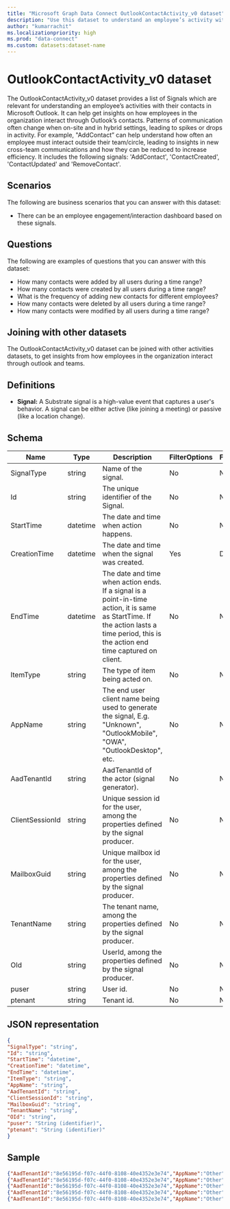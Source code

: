 ```yaml
---
title: "Microsoft Graph Data Connect OutlookContactActivity_v0 dataset"
description: "Use this dataset to understand an employee’s activity with their contacts in Microsoft Outlooks."
author: "kumarrachit"
ms.localizationpriority: high
ms.prod: "data-connect"
ms.custom: datasets:dataset-name
---
```


# OutlookContactActivity_v0 dataset

The OutlookContactActivity_v0 dataset provides a list of Signals which are relevant for understanding an employee’s activities with their contacts in Microsoft Outlook. It can help get insights on how employees in the organization interact through Outlook’s contacts. Patterns of communication often change when on-site and in hybrid settings, leading to spikes or drops in activity. For example, "AddContact” can help understand how often an employee must interact outside their team/circle, leading to insights in new cross-team communications and how they can be reduced to increase efficiency. It includes the following signals: 'AddContact', 'ContactCreated', 'ContactUpdated' and 'RemoveContact'.

## Scenarios

The following are business scenarios that you can answer with this dataset:

- There can be an employee engagement/interaction dashboard based on these signals. 

## Questions

The following are examples of questions that you can answer with this dataset:

- How many contacts were added by all users during a time range? 
- How many contacts were created by all users during a time range? 
- What is the frequency of adding new contacts for different employees? 
- How many contacts were deleted by all users during a time range? 
- How many contacts were modified by all users during a time range? 

## Joining with other datasets

The OutlookContactActivity_v0 dataset can be joined with other activities datasets, to get insights from how employees in the organization interact through outlook and teams. 

## Definitions

- **Signal:**  A Substrate signal is a high-value event that captures a user's behavior. A signal can be either active (like joining a meeting) or passive (like a location change).


## Schema

| Name  | Type  |  Description  |  FilterOptions  |  FilterType  |
| ----------- | ----------- | ----------- | ----------- | ----------- |
| SignalType | string | Name of the signal. | No | None |
| Id | string | The unique identifier of the Signal. | No | None |
| StartTime | datetime | The date and time when action happens. | No | None |
| CreationTime | datetime | The date and time when the signal was created. | Yes | Date |
| EndTime | datetime | The date and time when action ends. If a signal is a point-in-time action, it is same as StartTime. If the action lasts a time period, this is the action end time captured on client. | No | None|
| ItemType | string | The type of item being acted on. | No | None |
| AppName | string | The end user client name being used to generate the signal, E.g. "Unknown", "OutlookMobile", "OWA", "OutlookDesktop", etc. | No | None |
| AadTenantId | string | AadTenantId of the actor (signal generator). | No | None |
| ClientSessionId | string | Unique session id for the user, among the properties defined by the signal producer. | No | None |
| MailboxGuid | string | Unique mailbox id for the user, among the properties defined by the signal producer. | No | None |
| TenantName | string | The tenant name, among the properties defined by the signal producer. | No | None|
| OId | string | UserId, among the properties defined by the signal producer. | No | None |
| puser | string | User id. | No  | None |
| ptenant | string |  Tenant id. | No | None |

## JSON representation

```json
{
"SignalType": "string", 
"Id": "string", 
"StartTime": "datetime", 
"CreationTime": "datetime", 
"EndTime": "datetime", 
"ItemType": "string", 
"AppName": "string", 
"AadTenantId": "string", 
"ClientSessionId": "string",  
"MailboxGuid": "string",  
"TenantName": "string",  
"OId": "string", 
"puser": "String (identifier)", 
"ptenant": "String (identifier)"
}
```

## Sample

```json
{"AadTenantId":"8e56195d-f07c-44f0-8108-40e4352e3e74","AppName":"Other","CreationTime":"2023-07-17T18:18:03Z","ClientSessionId":"6e3e17f0-c800-44aa-a78f-3b0fe89795ff","ItemType":"Message","MailboxGuid":"2a97d8eb-fcc5-4645-a4ad-d163490b2edb","OId":"e530bf91-e844-4369-a808-e0d12b1008cd","TenantName":"euclidtest21.onmicrosoft.com","EndTime":"2023-07-17T18:18:03Z","Id":"AAMkADJhOTdkOGViLWZjYzUtNDY0NS1hNGFkLWQxNjM0OTBiMmVkYgBGAAAAAABfknVfDfJURqxOuHBzEhFGBwCa8HKSWYdiSZsHkjRYM1qIAAAAAAEwAACa8HKSWYdiSZsHkjRYM1qIAARYVWTNAAA=","SignalType":"ContactCreated","StartTime":"2023-07-17T18:18:03Z","ptenant":"8e56195d-f07c-44f0-8108-40e4352e3e74","puser":"e530bf91-e844-4369-a808-e0d12b1008cd"} 
{"AadTenantId":"8e56195d-f07c-44f0-8108-40e4352e3e74","AppName":"Other","CreationTime":"2023-07-17T18:18:40Z","ClientSessionId":"9bfd424b-1373-42b0-a9cc-a28efca77fc6","MailboxGuid":"2a97d8eb-fcc5-4645-a4ad-d163490b2edb","OId":"e530bf91-e844-4369-a808-e0d12b1008cd","TenantName":"euclidtest21.onmicrosoft.com","EndTime":"2023-07-17T18:18:40Z","Id":"AAMkADJhOTdkOGViLWZjYzUtNDY0NS1hNGFkLWQxNjM0OTBiMmVkYgBGAAAAAABfknVfDfJURqxOuHBzEhFGBwCa8HKSWYdiSZsHkjRYM1qIAAAAAAEwAACa8HKSWYdiSZsHkjRYM1qIAARYVWTPAAA=","SignalType":"ContactCreated","StartTime":"2023-07-17T18:18:40Z","ptenant":"8e56195d-f07c-44f0-8108-40e4352e3e74","puser":"e530bf91-e844-4369-a808-e0d12b1008cd"} 
{"AadTenantId":"8e56195d-f07c-44f0-8108-40e4352e3e74","AppName":"Other","CreationTime":"2023-07-17T18:18:04Z","ClientSessionId":"6e3e17f0-c800-44aa-a78f-3b0fe89795ff","MailboxGuid":"2a97d8eb-fcc5-4645-a4ad-d163490b2edb","OId":"e530bf91-e844-4369-a808-e0d12b1008cd","TenantName":"euclidtest21.onmicrosoft.com","EndTime":"2023-07-17T18:18:04Z","Id":"AAMkADJhOTdkOGViLWZjYzUtNDY0NS1hNGFkLWQxNjM0OTBiMmVkYgBGAAAAAABfknVfDfJURqxOuHBzEhFGBwCa8HKSWYdiSZsHkjRYM1qIAAAAAAEwAACa8HKSWYdiSZsHkjRYM1qIAARYVWTOAAA=","SignalType":"ContactUpdated","StartTime":"2023-07-17T18:18:04Z","ptenant":"8e56195d-f07c-44f0-8108-40e4352e3e74","puser":"e530bf91-e844-4369-a808-e0d12b1008cd"} 
{"AadTenantId":"8e56195d-f07c-44f0-8108-40e4352e3e74","AppName":"Other","CreationTime":"2023-07-17T18:18:41Z","ClientSessionId":"6e3e17f0-c800-44aa-a78f-3b0fe89795ff","MailboxGuid":"2a97d8eb-fcc5-4645-a4ad-d163490b2edb","OId":"e530bf91-e844-4369-a808-e0d12b1008cd","TenantName":"euclidtest21.onmicrosoft.com","EndTime":"2023-07-17T18:18:41Z","Id":"AAMkADJhOTdkOGViLWZjYzUtNDY0NS1hNGFkLWQxNjM0OTBiMmVkYgBGAAAAAABfknVfDfJURqxOuHBzEhFGBwCa8HKSWYdiSZsHkjRYM1qIAAAAAAEwAACa8HKSWYdiSZsHkjRYM1qIAARYVWTQAAA=","SignalType":"ContactUpdated","StartTime":"2023-07-17T18:18:41Z","ptenant":"8e56195d-f07c-44f0-8108-40e4352e3e74","puser":"e530bf91-e844-4369-a808-e0d12b1008cd"} 
{"AadTenantId":"8e56195d-f07c-44f0-8108-40e4352e3e74","AppName":"Other","CreationTime":"2023-07-17T18:18:42Z","ClientSessionId":"6e3e17f0-c800-44aa-a78f-3b0fe89795ff","MailboxGuid":"2a97d8eb-fcc5-4645-a4ad-d163490b2edb","OId":"e530bf91-e844-4369-a808-e0d12b1008cd","TenantName":"euclidtest21.onmicrosoft.com","EndTime":"2023-07-17T18:18:41Z","Id":"AAMkADJhOTdkOGViLWZjYzUtNDY0NS1hNGFkLWQxNjM0OTBiMmVkYgBGAAAAAABfknVfDfJURqxOuHBzEhFGBwCa8HKSWYdiSZsHkjRYM1qIAAAAAAEwAACa8HKSWYdiSZsHkjRYM1qIAARYVYTQAAA=","SignalType":"ContactUpdated","StartTime":"2023-07-17T18:18:42Z","ptenant":"8e56195d-f07c-44f0-8108-40e4352e3e74","puser":"e530bf91-e844-4369-a808-e0d12b1008cd"} 
```
